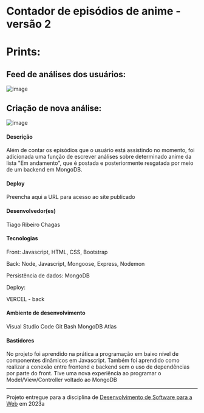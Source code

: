 # Contador de episódios de anime - versão 2

# Prints:

## Feed de análises dos usuários:
![image](https://github.com/trchagas/t3-sistemasweb/assets/49379007/f505a081-1d53-4902-93f5-11a25458947d)

## Criação de nova análise:
![image](https://github.com/trchagas/t3-sistemasweb/assets/49379007/240de5e7-8f0a-422d-99af-fba0e714991f)


#### Descrição

Além de contar os episódios que o usuário está assistindo no momento, foi adicionada uma função de escrever análises sobre determinado anime da lista "Em andamento", que é postada e posteriormente resgatada por meio de um backend em MongoDB.

#### Deploy

Preencha aqui a URL para acesso ao site publicado


#### Desenvolvedor(es)
Tiago Ribeiro Chagas


#### Tecnologias

Front:
Javascript, HTML, CSS, Bootstrap

Back:
Node, Javascript,  Mongoose, Express, Nodemon

Persistência de dados:
MongoDB

Deploy:

VERCEL - back

#### Ambiente de desenvolvimento

Visual Studio Code
Git Bash
MongoDB Atlas

#### Bastidores

No projeto foi aprendido na prática a programação em baixo nível de componentes dinâmicos em Javascript.
Também foi aprendido como realizar a conexão entre frontend e backend sem o uso de dependências por parte do front.
Tive uma nova experiência ao programar o Model/View/Controller voltado ao MongoDB

---
Projeto entregue para a disciplina de [Desenvolvimento de Software para a Web](http://github.com/andreainfufsm/elc1090-2023a) em 2023a
